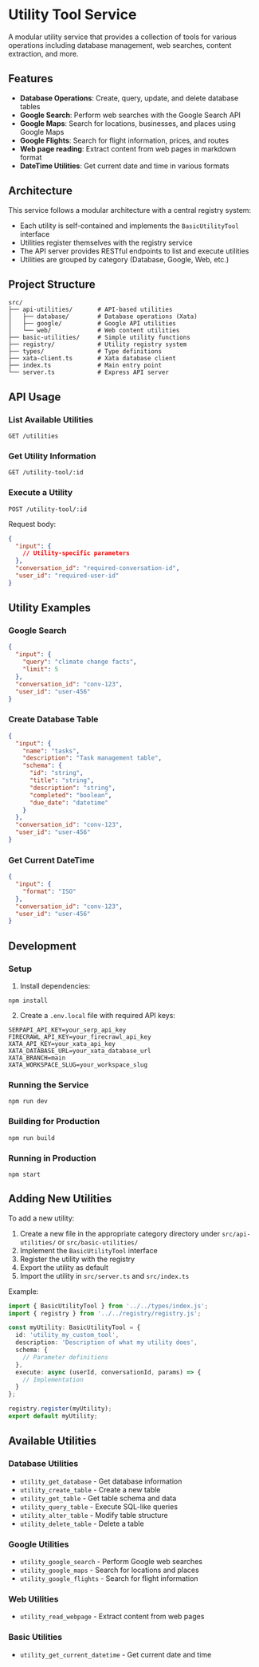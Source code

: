 # Utility Tool Service

A modular utility service that provides a collection of tools for various operations including database management, web searches, content extraction, and more.

## Features

- **Database Operations**: Create, query, update, and delete database tables
- **Google Search**: Perform web searches with the Google Search API
- **Google Maps**: Search for locations, businesses, and places using Google Maps
- **Google Flights**: Search for flight information, prices, and routes
- **Web page reading**: Extract content from web pages in markdown format
- **DateTime Utilities**: Get current date and time in various formats

## Architecture

This service follows a modular architecture with a central registry system:

- Each utility is self-contained and implements the `BasicUtilityTool` interface
- Utilities register themselves with the registry service
- The API server provides RESTful endpoints to list and execute utilities
- Utilities are grouped by category (Database, Google, Web, etc.)

## Project Structure

```
src/
├── api-utilities/       # API-based utilities
│   ├── database/        # Database operations (Xata)
│   ├── google/          # Google API utilities
│   └── web/             # Web content utilities
├── basic-utilities/     # Simple utility functions
├── registry/            # Utility registry system
├── types/               # Type definitions
├── xata-client.ts       # Xata database client
├── index.ts             # Main entry point
└── server.ts            # Express API server
```

## API Usage

### List Available Utilities

```
GET /utilities
```

### Get Utility Information

```
GET /utility-tool/:id
```

### Execute a Utility

```
POST /utility-tool/:id
```
Request body:
```json
{
  "input": {
    // Utility-specific parameters
  },
  "conversation_id": "required-conversation-id",
  "user_id": "required-user-id"
}
```

## Utility Examples

### Google Search

```json
{
  "input": {
    "query": "climate change facts",
    "limit": 5
  },
  "conversation_id": "conv-123",
  "user_id": "user-456"
}
```

### Create Database Table

```json
{
  "input": {
    "name": "tasks",
    "description": "Task management table",
    "schema": {
      "id": "string",
      "title": "string",
      "description": "string",
      "completed": "boolean",
      "due_date": "datetime"
    }
  },
  "conversation_id": "conv-123",
  "user_id": "user-456"
}
```

### Get Current DateTime

```json
{
  "input": {
    "format": "ISO"
  },
  "conversation_id": "conv-123",
  "user_id": "user-456"
}
```

## Development

### Setup

1. Install dependencies:
```
npm install
```

2. Create a `.env.local` file with required API keys:
```
SERPAPI_API_KEY=your_serp_api_key
FIRECRAWL_API_KEY=your_firecrawl_api_key
XATA_API_KEY=your_xata_api_key
XATA_DATABASE_URL=your_xata_database_url
XATA_BRANCH=main
XATA_WORKSPACE_SLUG=your_workspace_slug
```

### Running the Service

```
npm run dev
```

### Building for Production

```
npm run build
```

### Running in Production

```
npm start
```

## Adding New Utilities

To add a new utility:

1. Create a new file in the appropriate category directory under `src/api-utilities/` or `src/basic-utilities/`
2. Implement the `BasicUtilityTool` interface
3. Register the utility with the registry
4. Export the utility as default
5. Import the utility in `src/server.ts` and `src/index.ts`

Example:

```typescript
import { BasicUtilityTool } from '../../types/index.js';
import { registry } from '../../registry/registry.js';

const myUtility: BasicUtilityTool = {
  id: 'utility_my_custom_tool',
  description: 'Description of what my utility does',
  schema: {
    // Parameter definitions
  },
  execute: async (userId, conversationId, params) => {
    // Implementation
  }
};

registry.register(myUtility);
export default myUtility;
```

## Available Utilities

### Database Utilities
- `utility_get_database` - Get database information
- `utility_create_table` - Create a new table
- `utility_get_table` - Get table schema and data
- `utility_query_table` - Execute SQL-like queries
- `utility_alter_table` - Modify table structure
- `utility_delete_table` - Delete a table

### Google Utilities
- `utility_google_search` - Perform Google web searches
- `utility_google_maps` - Search for locations and places
- `utility_google_flights` - Search for flight information

### Web Utilities
- `utility_read_webpage` - Extract content from web pages

### Basic Utilities
- `utility_get_current_datetime` - Get current date and time
